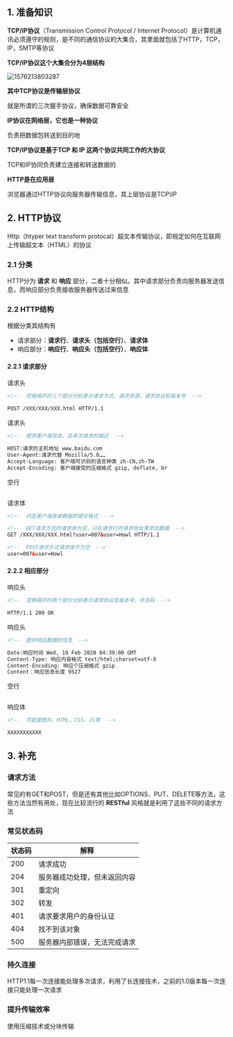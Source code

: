 ## 1.  准备知识

**TCP/IP协议**（Transmission Control Protocol / Internet Protocol）是计算机通讯必须遵守的规则，是不同的通信协议的大集合，其里面就包括了HTTP，TCP，IP，SMTP等协议



**TCP/IP协议这个大集合分为4层结构**

![1576213803287](C:\Users\Howl\AppData\Roaming\Typora\typora-user-images\1576213803287.png)



**其中TCP协议是传输层协议**

就是所谓的三次握手协议，确保数据可靠安全



**IP协议在网络层，它也是一种协议**

负责把数据包转送到目的地



**TCP/IP协议是基于TCP 和 IP 这两个协议共同工作的大协议**

TCP和IP协同负责建立连接和转送数据的



**HTTP是在应用层**

浏览器通过HTTP协议向服务器传输信息，其上层协议是TCP\IP









## 2. HTTP协议

Http（htyper text transform protocal）超文本传输协议，即规定如何在互联网上传输超文本（HTML）的协议



### 2.1 分类

HTTP分为 **请求** 和 **响应** 部分，二者十分相似。其中请求部分负责向服务器发送信息，而响应部分负责接收服务器传送过来信息





### 2.2 HTTP结构

根据分类其结构有

* 请求部分：**请求行**、**请求头（包括空行）**、**请求体**
* 响应部分：**响应行**、**响应头（包括空行）**、**响应体**



#### 2.2.1 请求部分

请求头

```html
<!--  空格隔开的三个部分分别表示请求方式、请求资源、请求协议和版本号  -->

POST /XXX/XXX/XXX.html HTTP/1.1
```

请求头

```html
<!--  提供客户端信息、及本次请求的描述  -->

HOST:请求的主机地址 www.baidu.com
User-Agent:请求代替 Mozilla/5.0……
Accept-Language: 客户端可识别的语言种类 zh-CN,zh-TW
Accept-Encoding: 客户端接受的压缩格式 gzip, deflate, br
```

空行

```html

```

请求体

```html
<!--  约定客户端表单数据的提交格式  -->

<!--  GET请求方式的请求体为空，只在请求行的请求地址里添加数据  -->
GET /XXX/XXX/XXX.html?user=007&user=Howl HTTP/1.1

<!--  POST请求方式请求体不为空  -->
user=007&user=Howl
```





#### 2.2.2 相应部分

响应头

```html
<!--  空格隔开的两个部分分别表示请求协议及版本号、状态码  -->

HTTP/1.1 200 OK
```

响应头

```html
<!--  提供响应数据的信息  -->

Date:响应时间 Wed, 19 Feb 2020 04:39:00 GMT
Content-Type: 响应内容格式 text/html;charset=utf-8
Content-Encoding: 响应个压缩格式 gzip
Content：响应信息长度 9527
```

空行

```html

```

响应体

```html
<!--  可能是图片、HTML、CSS、JS等  -->

XXXXXXXXXXX
```













## 3. 补充



### 请求方法

常见的有GET和POST，但是还有其他比如OPTIONS、PUT、DELETE等方法，这些方法当然有用处，现在比较流行的 **RESTful** 风格就是利用了这些不同的请求方法





### 常见状态码

| 状态码 | 解释                         |
| ------ | ---------------------------- |
| 200    | 请求成功                     |
| 204    | 服务器成功处理，但未返回内容 |
| 301    | 重定向                       |
| 302    | 转发                         |
| 401    | 请求要求用户的身份认证       |
| 404    | 找不到该对象                 |
| 500    | 服务器内部错误，无法完成请求 |





### 持久连接

HTTP1.1每一次连接能处理多次请求，利用了长连接技术，之前的1.0版本每一次连接只能处理一次请求



### 提升传输效率

使用压缩技术或分块传输





























